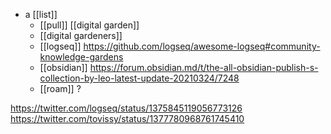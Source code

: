 - a [[list]]
  - [[pull]] [[digital garden]]
  - [[digital gardeners]] 
  - [[logseq]] https://github.com/logseq/awesome-logseq#community-knowledge-gardens
  - [[obsidian]] https://forum.obsidian.md/t/the-all-obsidian-publish-s-collection-by-leo-latest-update-20210324/7248
  - [[roam]] ?
  
https://twitter.com/logseq/status/1375845119056773126
https://twitter.com/tovissy/status/1377780968761745410



